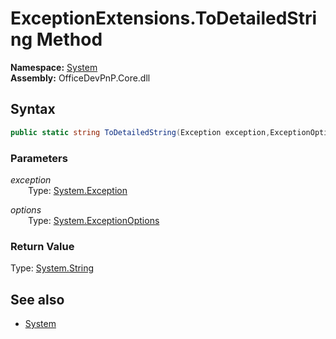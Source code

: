 # ExceptionExtensions.ToDetailedString Method  
**Namespace:** [System](System.md)  
**Assembly:** OfficeDevPnP.Core.dll  
## Syntax
```C#
public static string ToDetailedString(Exception exception,ExceptionOptions options)
```
### Parameters
*exception*  
&emsp;&emsp;Type: [System.Exception](System.Exception.md) 
&emsp;&emsp;  
  
*options*  
&emsp;&emsp;Type: [System.ExceptionOptions](System.ExceptionOptions.md) 
&emsp;&emsp;  
  
### Return Value
Type: [System.String](System.String.md)  

## See also
- [System](System.md)
